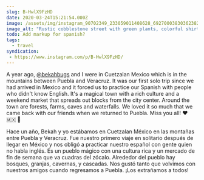 ```yaml
---
slug: B-HwlX9FzHD
date: 2020-03-24T15:21:54.000Z
image: /assets/img/instagram_90702349_233059011408628_6927000383036238279_n_17872482160623024.jpg
image_alt: "Rustic cobblestone street with green plants, colorful shirts, and signs in shop windows."
todo: Add markup for spanish?
tags:
  - travel
syndication:
 - https://www.instagram.com/p/B-HwlX9FzHD/
---
```


A year ago, [@bekahbugs](https://www.instagram.com/bekahbugs/) and I were in Cuetzalan Mexico which is in the mountains between Puebla and Veracruz. It was our first solo trip since we had arrived in Mexico and it forced us to practice our Spanish with people who didn't know English. It's a magical town with a rich culture and a weekend market that spreads out blocks from the city center. Around the town are forests, farms, caves and waterfalls. We loved it so much that we came back with our friends when we returned to Puebla. Miss you all! ❤️ 🇲🇽 🗻

Hace un año, Bekah y yo estábamos en Cuetzalan México en las montañas entre Puebla y Veracruz. Fue nuestro primero viaje en solitario después de llegar en México y nos obligó a practicar nuestro español con gente quien no habla inglés. Es un pueblo mágico con una cultura rica y un mercado de fin de semana que va cuadras del zócalo. Alrededor del pueblo hay bosques, granjas, cavernas, y cascadas. Nos gustó tanto que volvimos con nuestros amigos cuando regresamos a Puebla. ¡Los extrañamos a todos!
